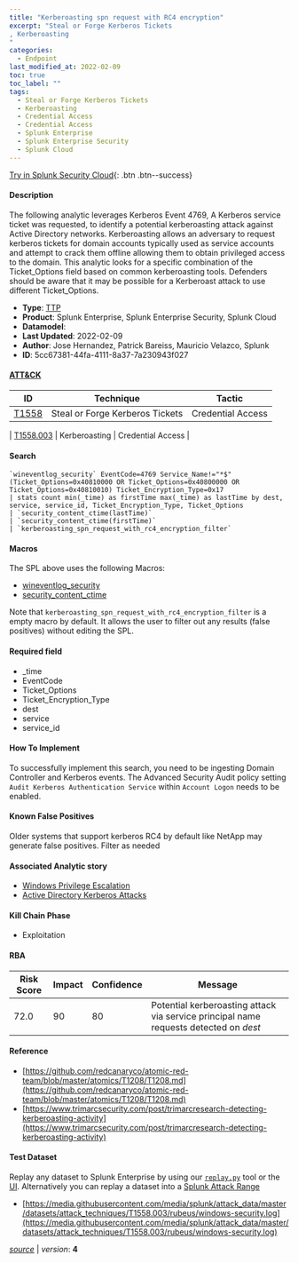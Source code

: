 ```yaml
---
title: "Kerberoasting spn request with RC4 encryption"
excerpt: "Steal or Forge Kerberos Tickets
, Kerberoasting
"
categories:
  - Endpoint
last_modified_at: 2022-02-09
toc: true
toc_label: ""
tags:
  - Steal or Forge Kerberos Tickets
  - Kerberoasting
  - Credential Access
  - Credential Access
  - Splunk Enterprise
  - Splunk Enterprise Security
  - Splunk Cloud
---
```




[Try in Splunk Security Cloud](https://www.splunk.com/en_us/cyber-security.html){: .btn .btn--success}

#### Description

The following analytic leverages Kerberos Event 4769, A Kerberos service ticket was requested, to identify a potential kerberoasting attack against Active Directory networks. Kerberoasting allows an adversary to request kerberos tickets for domain accounts typically used as service accounts and attempt to crack them offline allowing them to obtain privileged access to the domain. This analytic looks for a specific combination of the Ticket_Options field based on common kerberoasting tools. Defenders should be aware that it may be possible for a Kerberoast attack to use different Ticket_Options.

- **Type**: [TTP](https://github.com/splunk/security_content/wiki/object-Analytic-Types)
- **Product**: Splunk Enterprise, Splunk Enterprise Security, Splunk Cloud
- **Datamodel**: 
- **Last Updated**: 2022-02-09
- **Author**: Jose Hernandez, Patrick Bareiss, Mauricio Velazco, Splunk
- **ID**: 5cc67381-44fa-4111-8a37-7a230943f027


#### [ATT&CK](https://attack.mitre.org/)

| ID             | Technique        |  Tactic             |
| -------------- | ---------------- |-------------------- |
| [T1558](https://attack.mitre.org/techniques/T1558/) | Steal or Forge Kerberos Tickets | Credential Access |

| [T1558.003](https://attack.mitre.org/techniques/T1558/003/) | Kerberoasting | Credential Access |

#### Search

```
`wineventlog_security` EventCode=4769 Service_Name!="*$" (Ticket_Options=0x40810000 OR Ticket_Options=0x40800000 OR Ticket_Options=0x40810010) Ticket_Encryption_Type=0x17 
| stats count min(_time) as firstTime max(_time) as lastTime by dest, service, service_id, Ticket_Encryption_Type, Ticket_Options 
| `security_content_ctime(lastTime)` 
| `security_content_ctime(firstTime)` 
| `kerberoasting_spn_request_with_rc4_encryption_filter`
```

#### Macros
The SPL above uses the following Macros:
* [wineventlog_security](https://github.com/splunk/security_content/blob/develop/macros/wineventlog_security.yml)
* [security_content_ctime](https://github.com/splunk/security_content/blob/develop/macros/security_content_ctime.yml)

Note that `kerberoasting_spn_request_with_rc4_encryption_filter` is a empty macro by default. It allows the user to filter out any results (false positives) without editing the SPL.

#### Required field
* _time
* EventCode
* Ticket_Options
* Ticket_Encryption_Type
* dest
* service
* service_id


#### How To Implement
To successfully implement this search, you need to be ingesting Domain Controller and Kerberos events. The Advanced Security Audit policy setting `Audit Kerberos Authentication Service` within `Account Logon` needs to be enabled.

#### Known False Positives
Older systems that support kerberos RC4 by default like NetApp may generate false positives. Filter as needed

#### Associated Analytic story
* [Windows Privilege Escalation](/stories/windows_privilege_escalation)
* [Active Directory Kerberos Attacks](/stories/active_directory_kerberos_attacks)


#### Kill Chain Phase
* Exploitation



#### RBA

| Risk Score  | Impact      | Confidence   | Message      |
| ----------- | ----------- |--------------|--------------|
| 72.0 | 90 | 80 | Potential kerberoasting attack via service principal name requests detected on $dest$ |




#### Reference

* [https://github.com/redcanaryco/atomic-red-team/blob/master/atomics/T1208/T1208.md](https://github.com/redcanaryco/atomic-red-team/blob/master/atomics/T1208/T1208.md)
* [https://www.trimarcsecurity.com/post/trimarcresearch-detecting-kerberoasting-activity](https://www.trimarcsecurity.com/post/trimarcresearch-detecting-kerberoasting-activity)



#### Test Dataset
Replay any dataset to Splunk Enterprise by using our [`replay.py`](https://github.com/splunk/attack_data#using-replaypy) tool or the [UI](https://github.com/splunk/attack_data#using-ui).
Alternatively you can replay a dataset into a [Splunk Attack Range](https://github.com/splunk/attack_range#replay-dumps-into-attack-range-splunk-server)


* [https://media.githubusercontent.com/media/splunk/attack_data/master/datasets/attack_techniques/T1558.003/rubeus/windows-security.log](https://media.githubusercontent.com/media/splunk/attack_data/master/datasets/attack_techniques/T1558.003/rubeus/windows-security.log)



[*source*](https://github.com/splunk/security_content/tree/develop/detections/endpoint/kerberoasting_spn_request_with_rc4_encryption.yml) \| *version*: **4**